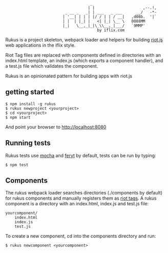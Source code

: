 ```                                     
                                     _              
                                    | |                     ,--.!,  
                          _ __ _   _| | ___   _ ___      __/   -*-      
                         | '__| | | | |/ / | | / __|   ,d08b.  '|`     
                         | |  | |_| |   <| |_| \__ \   0088MM     
                         |_|   \__,_|_|\_\\__,_|___/   `9MMP'    
                                        by iflix.com
```
   

Rukus is a project skeleton, webpack loader and helpers for building [riot.js](http://riotjs.com)
web applications in the iflix style. 

Riot Tag files are replaced with components defined in directories with an index.html template, an index.js (which exports a component 
handler), and a test.js file which validates the component.  

Rukus is an opinionated pattern for building apps with riot.js




## getting started

```
$ npm install -g rukus
$ rukus newproject <yourproject>
$ cd <yourproject>
$ npm start
```

And point your browser to [http://localhost:8080](http://localhost:8080)

## Running tests

Rukus tests use [mocha](http://mochajs.org) and [feryt](https://www.npmjs.com/package/feryt) by default, tests can be run by typing:

```
$ npm test
```


## Components

The rukus webpack loader searches directories (./components by default) for 
rukus components and manually registers them as [riot tags](http://riotjs.com/api/#manual-construction). 
A rukus component is a directory with an index.html, index.js and test.js file:

```
yourcomponent/
    index.html
    index.js
    test.js
```

To create a new component, cd into the components directory and run:

```
$ rukus newcomponent <yourcomponent>
```
